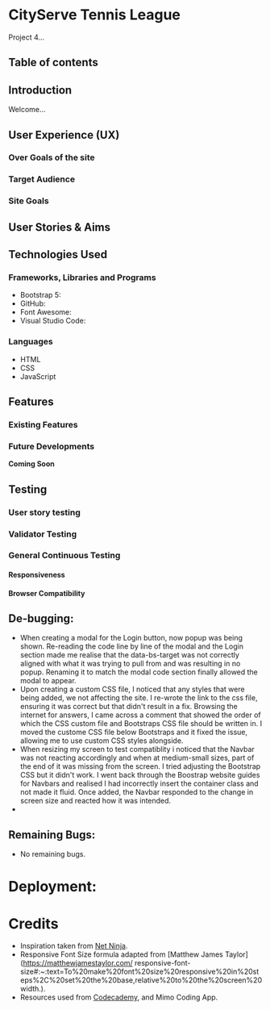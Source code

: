 # CityServe Tennis League

Project 4...

## Table of contents

## Introduction

Welcome...

## User Experience (UX)
### Over Goals of the site
### Target Audience
### Site Goals

## User Stories & Aims



## Technologies Used
### Frameworks, Libraries and Programs

- Bootstrap 5: 
- GitHub:
- Font Awesome:
- Visual Studio Code:

### Languages

- HTML
- CSS
- JavaScript

## Features
### Existing Features



### Future Developments

**Coming Soon**


## Testing
### User story testing



### Validator Testing



### General Continuous Testing
#### Responsiveness

#### Browser Compatibility



## De-bugging:

- When creating a modal for the Login button, now popup was being shown. Re-reading the code line by line of the modal and the Login section made me realise that the data-bs-target was not correctly aligned with what it was trying to pull from and was resulting in no popup. Renaming it to match the modal code section finally allowed the modal to appear. 
- Upon creating a custom CSS file, I noticed that any styles that were being added, we not affecting the site. I re-wrote the link to the css file, ensuring it was correct but that didn't result in a fix. Browsing the internet for answers, I came across a comment that showed the order of which the CSS custom file and Bootstraps CSS file should be written in. I moved the custome CSS file below Bootstraps and it fixed the issue, allowing me to use custom CSS styles alongside.
- When resizing my screen to test compatiblity i noticed that the Navbar was not reacting accordingly and when at medium-small sizes, part of the end of it was missing from the screen. I tried adjusting the Bootstrap CSS but it didn't work. I went back through the Boostrap website guides for Navbars and realised I had incorrectly insert the container class and not made it fluid. Once added, the Navbar responded to the change in screen size and reacted how it was intended.
- 


## Remaining Bugs:

- No remaining bugs.

# Deployment:



# Credits

- Inspiration taken from [Net Ninja](https://www.youtube.com/watch?v=yCCIztB-S_k&list=PL4cUxeGkcC9joIM91nLzd_qaH_AimmdAR&index=8).
- Responsive Font Size formula adapted from [Matthew James Taylor](https://matthewjamestaylor.com/  responsive-font-size#:~:text=To%20make%20font%20size%20responsive%20in%20steps%2C%20set%20the%20base,relative%20to%20the%20screen%20width.).
- Resources used from [Codecademy](https://www.codecademy.com/resources/docs/swift/arrays), and Mimo Coding App.